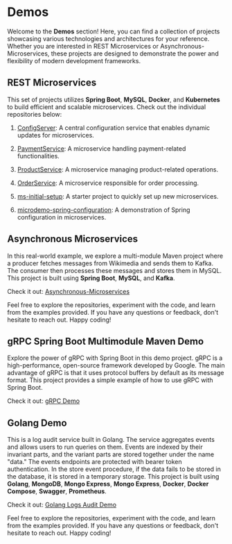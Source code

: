 # Demos

Welcome to the **Demos** section! Here, you can find a collection of projects showcasing various technologies and architectures for your reference. Whether you are interested in REST Microservices or Asynchronous-Microservices, these projects are designed to demonstrate the power and flexibility of modern development frameworks.

## REST Microservices

This set of projects utilizes **Spring Boot**, **MySQL**, **Docker**, and **Kubernetes** to build efficient and scalable microservices. Check out the individual repositories below:

1. [ConfigServer](https://github.com/dmanias/ConfigServer): A central configuration service that enables dynamic updates for microservices.

2. [PaymentService](https://github.com/dmanias/PaymentService): A microservice handling payment-related functionalities.

3. [ProductService](https://github.com/dmanias/ProductService): A microservice managing product-related operations.

4. [OrderService](https://github.com/dmanias/OrderService): A microservice responsible for order processing.

5. [ms-initial-setup](https://github.com/dmanias/ms-initial-setup): A starter project to quickly set up new microservices.

6. [microdemo-spring-configuration](https://github.com/dmanias/microdemo-spring-configuration): A demonstration of Spring configuration in microservices.

## Asynchronous Microservices

In this real-world example, we explore a multi-module Maven project where a producer fetches messages from Wikimedia and sends them to Kafka. The consumer then processes these messages and stores them in MySQL. This project is built using **Spring Boot**, **MySQL**, and **Kafka**.

Check it out: [Asynchronous-Microservices](https://github.com/dmanias/Asynchronous-Microservices)

Feel free to explore the repositories, experiment with the code, and learn from the examples provided. If you have any questions or feedback, don't hesitate to reach out. Happy coding!

## gRPC Spring Boot Multimodule Maven Demo

Explore the power of gRPC with Spring Boot in this demo project. gRPC is a high-performance, open-source framework developed by Google. The main advantage of gRPC is that it uses protocol buffers by default as its message format. This project provides a simple example of how to use gRPC with Spring Boot.

Check it out: [gRPC Demo](https://github.com/dmanias/grpcDemo)

## Golang Demo

This is a log audit service built in Golang. The service aggregates events and allows users to run queries on them. Events are indexed by their invariant parts, and the variant parts are stored together under the name "data." The events endpoints are protected with bearer token authentication. In the store event procedure, if the data fails to be stored in the database, it is stored in a temporary storage.
This project is built using **Golang**, **MongoDB**, **Mongo Express**, **Mongo Express**, **Docker**, **Docker Compose**, **Swagger**, **Prometheus**.


Check it out: [Golang Logs Audit Demo](https://github.com/dmanias/logs-audit)

Feel free to explore the repositories, experiment with the code, and learn from the examples provided. If you have any questions or feedback, don't hesitate to reach out. Happy coding!
